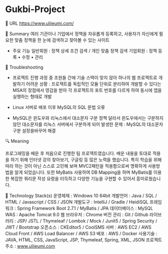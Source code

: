# Gukbi-Project
🔗 URL
https://www.uliieumi.com/


📌 Summary
여러 기관이나 기업에서 정책을 자유롭게 등록하고, 사용자가 자신에게 필요한 맞춤 정책을 한 눈에 검색하고 찾아볼 수 있는 사이트


- 주요 기능
일반회원 : 정책 상세 조건 검색 / 개인 맞춤 정책 검색
기업회원 : 정책 등록 • 수정 • 관리 


🤔 Troubleshooting

- 프로젝트 진행 과정 중 조원들 간에 기술 스택이 맞지 않아 하나의 웹 프로젝트로 개발하기 어려운 상황
: 프로젝트를 독립적인 모듈 단위로 분리하여 개발할 수 있다는 MSA의 장점에서 영감을 받아 각 프로젝트의 포트 번호를 다르게 하여 동시에 앱을 실행하는 형태로 개발

- Linux 서버로 배포 이후 MySQL의 SQL 문법 오류
- MySQL은 윈도우와 리눅스에서 대소문자 구분 정책 달라서 윈도우에서는 구분하지 않던 대소문자를 리눅스 서버에서 구분하게 되어 발생한 문제
: MySQL의 대소문자 구분 설정을바꾸어 해결


🔍 Meaning

프로그래밍을 배운 후 처음으로 진행한 팀 프로젝트였습니다. 배운 내용을 토대로 적용을 하기 위해 인터넷 강의 찾아보기, 구글링 등 많은 노력을 했습니다. 
특히 학습을 위해 따라 하는 것이 아닌 스스로 고민해 보며 MVC2패턴을 적용함으로써 명확하게 사용방법을 알게 되었습니다. 또한 MyBatis 사용하여 DB Mapping을 하며 MyBatis를 이용한 복잡한 쿼리문 작성 요령을 터득하고 다양한 기능을 구현할 수 있어서 흥미로웠습니다.


🔨 Technology Stack(s)
운영체제	    : Windows 10 64bit
개발언어	    : Java / SQL / HTML / Javascript / CSS / JSON
개발도구	    : IntelliJ / Gradle / HeidiSQL
프레임워크	  : Spring Framework Boot 2.7.1 / MyBatis / JPA
데이터베이스	: MySQL
WAS	        : Apache Tomcat 9.0
웹 브라우저	: Chrome
버전 관리	  : Git / Github
라이브러리	  : JSP/ JSTL / Thymeleaf / Lombok / Mock / Junit5 / Spring Security / JWT / Bootstrap
오픈소스	    : CKEditor5 / CoolSMS
서버         : AWS EC2 / AWS Cloud Front / AWS Load Balancer / AWS S3
배포         : AWS / Docker
사용기술      : JAVA, HTML, CSS, JavaScript, JSP, Thymeleaf, Spring, XML, JSON
프로젝트 주소 : www.uliieumi.com
